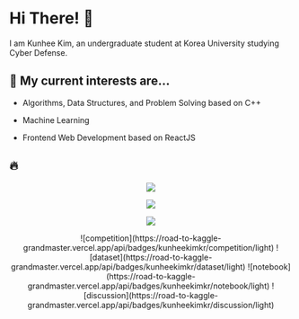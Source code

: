 <h3 align="center">
  
# Hi There! 👋

I am Kunhee Kim, an undergraduate student at Korea University studying Cyber Defense.

## 🔮 My current interests are...

- Algorithms, Data Structures, and Problem Solving based on C++

- Machine Learning

- Frontend Web Development based on ReactJS
    
## 🔥
  
<p align="center">  
  <img src="https://github-readme-stats.vercel.app/api?username=kunheekimkr&show_icons=true&theme=swift">
</p>    

<p align="center">  
  <img src="http://mazassumnida.wtf/api/v2/generate_badge?boj=2002tony">
</p>  
  

<p align="center">    
    <img src="https://cf.leed.at?id=kunheekim">
  </p>
  
 <p align="center">    
  ![competition](https://road-to-kaggle-grandmaster.vercel.app/api/badges/kunheekimkr/competition/light)
  ![dataset](https://road-to-kaggle-grandmaster.vercel.app/api/badges/kunheekimkr/dataset/light)
  ![notebook](https://road-to-kaggle-grandmaster.vercel.app/api/badges/kunheekimkr/notebook/light)
  ![discussion](https://road-to-kaggle-grandmaster.vercel.app/api/badges/kunheekimkr/discussion/light)
  </p>
  
